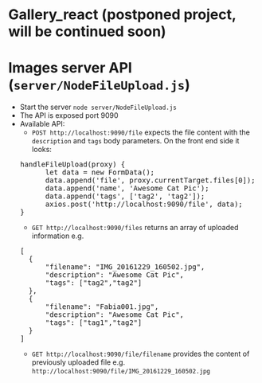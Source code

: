 # Gallery_react (postponed project, will be continued soon)

# Images server API (`server/NodeFileUpload.js`)
* Start the server `node server/NodeFileUpload.js`
* The API is exposed port 9090
* Available API:
  * `POST http://localhost:9090/file` expects the file content with the `description` and `tags` body parameters. On the front end side it looks: 
  <pre>
  handleFileUpload(proxy) {
        let data = new FormData();
        data.append('file', proxy.currentTarget.files[0]);
        data.append('name', 'Awesome Cat Pic');
        data.append('tags', ['tag2', 'tag2']);
        axios.post('http://localhost:9090/file', data);
  }
  </pre>
  * `GET http://localhost:9090/files` returns an array of uploaded information e.g. 
  <pre>
  [
    {
        "filename": "IMG_20161229_160502.jpg",
        "description": "Awesome Cat Pic",
        "tags": ["tag2","tag2"]
    },
    {
        "filename": "Fabia001.jpg",
        "description": "Awesome Cat Pic",
        "tags": ["tag1","tag2"]
    }
  ]
  </pre>
  * `GET http://localhost:9090/file/filename` provides the content of previously uploaded file e.g. `http://localhost:9090/file/IMG_20161229_160502.jpg`
